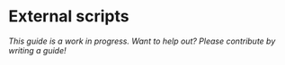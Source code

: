 # External scripts

*This guide is a work in progress. Want to help out? Please contribute by writing a guide!*